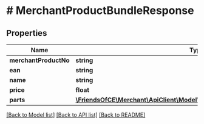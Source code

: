 # # MerchantProductBundleResponse

## Properties

Name | Type | Description | Notes
------------ | ------------- | ------------- | -------------
**merchantProductNo** | **string** |  | [optional]
**ean** | **string** |  | [optional]
**name** | **string** |  | [optional]
**price** | **float** |  | [optional]
**parts** | [**\FriendsOfCE\Merchant\ApiClient\Model\MerchantProductBundlePartResponse[]**](MerchantProductBundlePartResponse.md) |  | [optional]

[[Back to Model list]](../../README.md#models) [[Back to API list]](../../README.md#endpoints) [[Back to README]](../../README.md)
